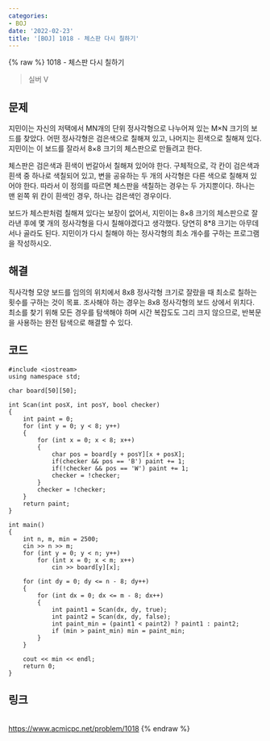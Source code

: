 ```yaml
---
categories:
- BOJ
date: '2022-02-23'
title: '[BOJ] 1018 - 체스판 다시 칠하기'
---
```


{% raw %}
1018 - 체스판 다시 칠하기

>실버 V

## 문제
지민이는 자신의 저택에서 MN개의 단위 정사각형으로 나누어져 있는 M×N 크기의 보드를 찾았다. 어떤 정사각형은 검은색으로 칠해져 있고, 나머지는 흰색으로 칠해져 있다. 지민이는 이 보드를 잘라서 8×8 크기의 체스판으로 만들려고 한다.

체스판은 검은색과 흰색이 번갈아서 칠해져 있어야 한다. 구체적으로, 각 칸이 검은색과 흰색 중 하나로 색칠되어 있고, 변을 공유하는 두 개의 사각형은 다른 색으로 칠해져 있어야 한다. 따라서 이 정의를 따르면 체스판을 색칠하는 경우는 두 가지뿐이다. 하나는 맨 왼쪽 위 칸이 흰색인 경우, 하나는 검은색인 경우이다.

보드가 체스판처럼 칠해져 있다는 보장이 없어서, 지민이는 8×8 크기의 체스판으로 잘라낸 후에 몇 개의 정사각형을 다시 칠해야겠다고 생각했다. 당연히 8*8 크기는 아무데서나 골라도 된다. 지민이가 다시 칠해야 하는 정사각형의 최소 개수를 구하는 프로그램을 작성하시오.

##  해결
직사각형 모양 보드를 임의의 위치에서 8x8 정사각형 크기로 잘랐을 때 최소로 칠하는 횟수를 구하는 것이 목표. 조사해야 하는 경우는 8x8 정사각형의 보드 상에서 위치다. 최소를 찾기 위해 모든 경우를 탐색해야 하며 시간 복잡도도 그리 크지 않으므로, 반복문을 사용하는 완전 탐색으로 해결할 수 있다.

## 코드
```
#include <iostream>
using namespace std;

char board[50][50];

int Scan(int posX, int posY, bool checker)
{
	int paint = 0;
	for (int y = 0; y < 8; y++)
	{
		for (int x = 0; x < 8; x++)
		{
			char pos = board[y + posY][x + posX];
			if(checker && pos == 'B') paint += 1;
			if(!checker && pos == 'W') paint += 1;
			checker = !checker;
		}
		checker = !checker;
	}
	return paint;
}

int main()
{
	int n, m, min = 2500;
	cin >> n >> m;
	for (int y = 0; y < n; y++)
		for (int x = 0; x < m; x++)
			cin >> board[y][x];
	
	for (int dy = 0; dy <= n - 8; dy++)
	{
		for (int dx = 0; dx <= m - 8; dx++)
		{
			int paint1 = Scan(dx, dy, true);
			int paint2 = Scan(dx, dy, false);
			int paint_min = (paint1 < paint2) ? paint1 : paint2;
			if (min > paint_min) min = paint_min;
		}
	}

	cout << min << endl;
	return 0;
}
```

## 링크
<br>https://www.acmicpc.net/problem/1018
{% endraw %}